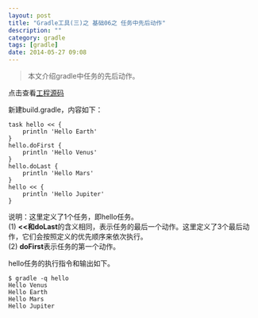 ```yaml
---
layout: post
title: "Gradle工具(三)之 基础06之 任务中先后动作"
description: ""
category: gradle
tags: [gradle]
date: 2014-05-27 09:08
---
```


> 本文介绍gradle中任务的先后动作。


点击查看[工程源码](https://github.com/wangkuiwu/gradle_demos/blob/master/basic/08_first_last/build.gradle)

新建build.gradle，内容如下：

    task hello << {
        println 'Hello Earth'
    }
    hello.doFirst {
        println 'Hello Venus'
    }
    hello.doLast {
        println 'Hello Mars'
    }
    hello << {
        println 'Hello Jupiter'
    }

说明：这里定义了1个任务，即hello任务。  
(1) **<<**和**doLast**的含义相同，表示任务的最后一个动作。这里定义了3个最后动作，它们会按照定义的优先顺序来依次执行。  
(2) **doFirst**表示任务的第一个动作。

hello任务的执行指令和输出如下。

    $ gradle -q hello
    Hello Venus
    Hello Earth
    Hello Mars
    Hello Jupiter



